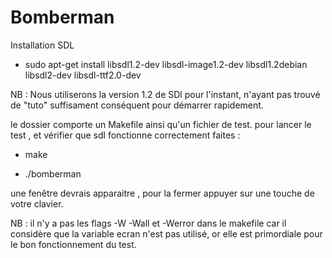 # Bomberman

Installation SDL

- sudo apt-get install libsdl1.2-dev libsdl-image1.2-dev libsdl1.2debian libsdl2-dev libsdl-ttf2.0-dev

NB : Nous utiliserons la version 1.2 de SDl pour l'instant, n'ayant pas trouvé de "tuto"
suffisament conséquent pour démarrer rapidement.

le dossier comporte un Makefile ainsi qu'un fichier de test.
pour lancer le test , et vérifier que sdl fonctionne correctement faites :
- make

- ./bomberman

une fenêtre devrais apparaitre , pour la fermer appuyer sur une touche de votre clavier.

NB : il n'y a pas les flags -W -Wall et -Werror dans le makefile car il considère que la variable ecran n'est pas utilisé,
or elle est primordiale pour le bon fonctionnement du test.
